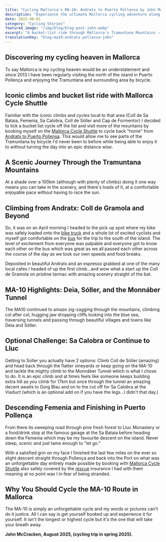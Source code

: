 ```yaml
---
title: "Cycling Mallorca's MA-10: Andratx to Puerto Pollensa by John McCracken"
description: "Experience the ultimate Mallorca cycling adventure along the MA-10 from Andratx to Puerto Pollensa through the stunning Tramuntana Mountains."
date: 2025-08-01
category: "Cycling Stories"
featured_image: "/img/blog/blog-post-john.webp"
excerpt: "A bucket-list ride through Mallorca's Tramuntana Mountains – scenic climbs, jaw-dropping cliffs, and unforgettable descents from Andratx to Puerto Pollensa."
translationKey: "blog-ma10-andratx-pollensa-john"
---
```


## Discovering my cycling heaven in Mallorca

To say Mallorca is my cycling heaven would be an understatement and since 2013 I have been regularly visiting the north of the island in Puerto Pollença and enjoying the Tramuntana and surrounding area by bicycle.

## Iconic climbs and bucket list ride with Mallorca Cycle Shuttle

Familiar with the iconic climbs and cycles local to that area (Coll de Sa Bataia, Femenia, Sa Calobra, Coll de Sóller and Cap de Formentor) I decided to tick a bucket list cycle off the list and visit more of the mountains by booking myself on the <a href="https://mallorcacycleshuttle.company.site/products/Scheduled-Bike-Buses-c15728235" target="_blank">Mallorca Cycle Shuttle</a> to cycle back "home" from <a href="/en/bike-shuttle/andratx-pollenca-guide/" target="_blank">Andratx to Puerto Pollensa</a>. This would allow me to see parts of the Tramuntana by bicycle I'd never been to before while being able to enjoy it to without turning the day into an epic distance wise.

## A Scenic Journey Through the Tramuntana Mountains

At a shade over a 100km (although with plenty of climbs) doing it one way means you can take in the scenery, and there's loads of it, at a comfortable enjoyable pace without having to race the sun.

## Climbing from Andratx: Coll de Gramola and Beyond

So, it was on an April morning I headed to the pick up spot where my bike was safely loaded onto the <a href="https://mallorcacycleshuttle.company.site/products/Scheduled-Bike-Buses-c15728235" target="_blank">bike truck</a> and a whole lot of excited cyclists and myself got comfortable on the <a href="https://mallorcacycleshuttle.company.site/products/Scheduled-Bike-Buses-c15728235" target="_blank">bus</a> for the trip to the south of the island. The level of excitement from everyone was palpable and everyone got to know each other on the bus which was great as we all passed each other across the course of the day as we took our own speeds and food breaks.

Deposited in beautiful Andratx and an espresso grabbed at one of the many local cafes I headed of up the first climb…and wow what a start up the Coll de Gramola on pristine tarmac with amazing scenery straight of the bat.

## MA-10 Highlights: Deia, Sóller, and the Monnáber Tunnel

The MA10 continued to amaze zig-zagging through the mountains, climbing col after col, hugging jaw dropping cliffs looking into the blue sea, traversing tunnels and passing through beautiful villages and towns like Deia and Sóller.

## Optional Challenge: Sa Calobra or Continue to Lluc

Getting to Soller you actually have 2 options: Climb Coll de Sóller (amazing) and head back through the flatter vineyards or keep going on the MA-10 and tackle the mighty climb to the Monnáber Tunnel which is what I chose to do. It is an epic climb and at times feels like someone keeps building extra hill as you climb for 17km but once through the tunnel an amazing decent awaits to Gorg Blau and on to the cut off for Sa Calobra at the Viaduct (which is an optional add on if you have the legs…I didn't that day.)

## Descending Femenia and Finishing in Puerto Pollença

From there its sweeping road through pine fresh forest to Lluc Monastery or a food/drink stop at the famous garage at the Sa Bataia before heading down the Femenia which may be my favourite descent on the island. Never steep, scenic and just tame enough to "let go."

With a satisfied grin on my face I finished the last few miles on the ever so slight descent straight through Pollença and back into the Port on what was an unforgettable day entirely made possible by booking with <a href="https://mallorcacycleshuttle.company.site/products/Scheduled-Bike-Buses-c15728235" target="_blank">Mallorca Cycle Shuttle</a> also safely covered by the <a href="https://mallorcacycleshuttle.company.site/products/Rescue-&-Recovery-c15728236" target="_blank">rescue</a> insurance I had with them meaning at no point was I in fear of being stranded.

## Why You Should Cycle the MA-10 Route in Mallorca

The MA-10 is simply an unforgettable cycle and my words or pictures can't do it justice. All I can say is get yourself booked up and experience it for yourself. It isn't the longest or highest cycle but it's the one that will take your breath away.

**John McCracken, August 2025, (cycling trip in spring 2025).**

